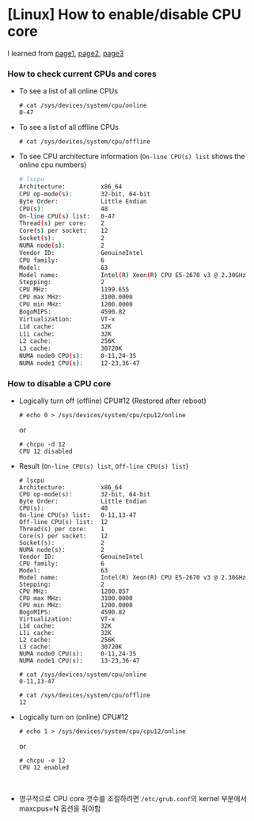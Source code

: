# [Linux] How to enable/disable CPU core

I learned from [page1](http://www.upubuntu.com/2011/09/how-to-disable-cpu-core-on-ubuntudebian.html), [page2](https://woorilife.tistory.com/55), [page3](https://www.cyberciti.biz/faq/debian-rhel-centos-redhat-suse-hotplug-cpu/)

### How to check current CPUs and cores

- To see a list of all online CPUs

  ```shell
  # cat /sys/devices/system/cpu/online
  0-47
  ```

- To see a list of all offline CPUs

  ```shell
  # cat /sys/devices/system/cpu/offline

  ```

- To see CPU architecture information
  (`On-line CPU(s) list` shows the online cpu numbers)

  ```bash
  # lscpu
  Architecture:          x86_64
  CPU op-mode(s):        32-bit, 64-bit
  Byte Order:            Little Endian
  CPU(s):                48
  On-line CPU(s) list:   0-47
  Thread(s) per core:    2
  Core(s) per socket:    12
  Socket(s):             2
  NUMA node(s):          2
  Vendor ID:             GenuineIntel
  CPU family:            6
  Model:                 63
  Model name:            Intel(R) Xeon(R) CPU E5-2670 v3 @ 2.30GHz
  Stepping:              2
  CPU MHz:               1199.655
  CPU max MHz:           3100.0000
  CPU min MHz:           1200.0000
  BogoMIPS:              4590.82
  Virtualization:        VT-x
  L1d cache:             32K
  L1i cache:             32K
  L2 cache:              256K
  L3 cache:              30720K
  NUMA node0 CPU(s):     0-11,24-35
  NUMA node1 CPU(s):     12-23,36-47
  ```

### How to disable a CPU core

- Logically turn off (offline) CPU#12 (Restored after reboot)

  ```shell
  # echo 0 > /sys/devices/system/cpu/cpu12/online
  ```

  or

  ```shell
  # chcpu -d 12
  CPU 12 disabled
  ```

- Result (```On-line CPU(s) list```, `Off-line CPU(s) list`)

  ```shell
  # lscpu
  Architecture:          x86_64
  CPU op-mode(s):        32-bit, 64-bit
  Byte Order:            Little Endian
  CPU(s):                48
  On-line CPU(s) list:   0-11,13-47
  Off-line CPU(s) list:  12
  Thread(s) per core:    1
  Core(s) per socket:    12
  Socket(s):             2
  NUMA node(s):          2
  Vendor ID:             GenuineIntel
  CPU family:            6
  Model:                 63
  Model name:            Intel(R) Xeon(R) CPU E5-2670 v3 @ 2.30GHz
  Stepping:              2
  CPU MHz:               1200.057
  CPU max MHz:           3100.0000
  CPU min MHz:           1200.0000
  BogoMIPS:              4590.82
  Virtualization:        VT-x
  L1d cache:             32K
  L1i cache:             32K
  L2 cache:              256K
  L3 cache:              30720K
  NUMA node0 CPU(s):     0-11,24-35
  NUMA node1 CPU(s):     13-23,36-47

  # cat /sys/devices/system/cpu/online
  0-11,13-47

  # cat /sys/devices/system/cpu/offline
  12
  ```

- Logically turn on (online) CPU#12

  ```shell
  # echo 1 > /sys/devices/system/cpu/cpu12/online
  ```

  or

  ```shell
  # chcpu -e 12
  CPU 12 enabled
  ```

  ​

- 영구적으로 CPU core 갯수를 조절하려면 `/etc/grub.conf`의 kernel 부분에서 maxcpus=N 옵션을 줘야함